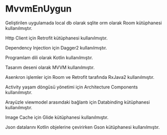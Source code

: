 # MvvmEnUygun

Geliştirilen uygulamada local db olarak sqlite orm olarak Room kütüphanesi kullanılmıştır.

Http Client için Retrofit kütüphanesi kullanılmıştır.

Dependency Injection için Dagger2 kullanılmıştır.

Programlam dili olarak Kotlin kullanılmıştır.

Tasarım deseni olarak MVVM kullanılmıştır.

Asenkron işlemler için Room ve Retrofit tarafında RxJava2 kullanılmıştır.

Activity yaşam döngüsü yönetimi için Architecture Components kullanılmıştır.

Arayüzle viewmodel arasındaki bağlantı için Databinding kütüphanesi kullanılmıştır.

Image Cache için Glide kütüphanesi kullanılmıştır.

Json datalarını Kotlin objelerine çevirirken Gson kütüphanesi kullanılmıştır.

